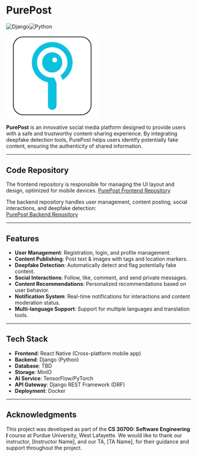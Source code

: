 # PurePost

![Django](https://img.shields.io/badge/Django-092E20?logo=django&logoColor=white)![Python](https://img.shields.io/badge/Python-3776AB?logo=python&logoColor=white)

<img src="./docs/307icon.jpeg" alt="PurePost Logo" style="width:50%; height:auto;">

**PurePost** is an innovative social media platform designed to provide users with a safe and trustworthy content-sharing experience. By integrating deepfake detection tools, PurePost helps users identify potentially fake content, ensuring the authenticity of shared information.

---

## Code Repository

The frontend repository is responsible for managing the UI layout and design, optimized for mobile devices.
[PurePost Frontend Repository](https://github.com/01-LinYi/PurePost-frontend)

The backend repository handles user management, content posting, social interactions, and deepfake detection:  
[PurePost Backend Repository](https://github.com/01-LinYi/PurePost-backend)

---

## Features

- **User Management**: Registration, login, and profile management.
- **Content Publishing**: Post text & images with tags and location markers.
- **Deepfake Detection**: Automatically detect and flag potentially fake content.
- **Social Interactions**: Follow, like, comment, and send private messages.
- **Content Recommendations**: Personalized recommendations based on user behavior.
- **Notification System**: Real-time notifications for interactions and content moderation status.
- **Multi-language Support**: Support for multiple languages and translation tools.

---

## Tech Stack

- **Frontend**: React Native (Cross-platform mobile app)
- **Backend**: Django (Python)
- **Database**: TBD
- **Storage**: MinIO
- **AI Service**: TensorFlow/PyTorch
- **API Gateway**: Django REST Framework (DRF)
- **Deployment**: Docker

---

## Acknowledgments

This project was developed as part of the **CS 30700: Software Engineering I** course at Purdue University, West Lafayette. We would like to thank our instructor, [Instructor Name], and our TA, [TA Name], for their guidance and support throughout the project.
